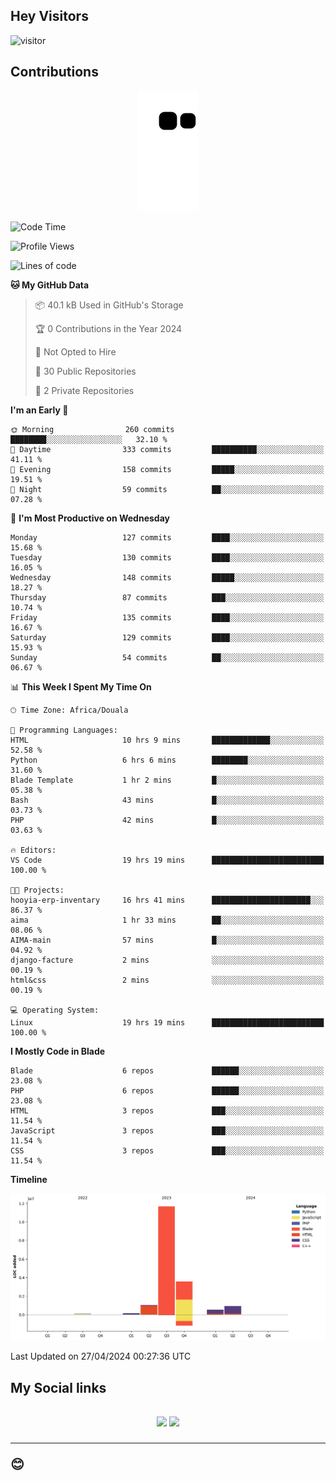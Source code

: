 ## Hey Visitors
![visitor](https://profile-counter.glitch.me/Fotsingboris/count.svg)

## Contributions
<p align="center">
  <img src="https://raw.githubusercontent.com/Fotsingboris/Fotsingboris/output/github-contribution-grid-snake.svg" />
</p>

<!--START_SECTION:waka-->
![Code Time](http://img.shields.io/badge/Code%20Time-968%20hrs%2041%20mins-blue)

![Profile Views](http://img.shields.io/badge/Profile%20Views-0-blue)

![Lines of code](https://img.shields.io/badge/From%20Hello%20World%20I%27ve%20Written-17.9%20million%20lines%20of%20code-blue)

**🐱 My GitHub Data** 

> 📦 40.1 kB Used in GitHub's Storage 
 > 
> 🏆 0 Contributions in the Year 2024
 > 
> 🚫 Not Opted to Hire
 > 
> 📜 30 Public Repositories 
 > 
> 🔑 2 Private Repositories 
 > 
**I'm an Early 🐤** 

```text
🌞 Morning                260 commits         ████████░░░░░░░░░░░░░░░░░   32.10 % 
🌆 Daytime                333 commits         ██████████░░░░░░░░░░░░░░░   41.11 % 
🌃 Evening                158 commits         █████░░░░░░░░░░░░░░░░░░░░   19.51 % 
🌙 Night                  59 commits          ██░░░░░░░░░░░░░░░░░░░░░░░   07.28 % 
```
📅 **I'm Most Productive on Wednesday** 

```text
Monday                   127 commits         ████░░░░░░░░░░░░░░░░░░░░░   15.68 % 
Tuesday                  130 commits         ████░░░░░░░░░░░░░░░░░░░░░   16.05 % 
Wednesday                148 commits         █████░░░░░░░░░░░░░░░░░░░░   18.27 % 
Thursday                 87 commits          ███░░░░░░░░░░░░░░░░░░░░░░   10.74 % 
Friday                   135 commits         ████░░░░░░░░░░░░░░░░░░░░░   16.67 % 
Saturday                 129 commits         ████░░░░░░░░░░░░░░░░░░░░░   15.93 % 
Sunday                   54 commits          ██░░░░░░░░░░░░░░░░░░░░░░░   06.67 % 
```


📊 **This Week I Spent My Time On** 

```text
🕑︎ Time Zone: Africa/Douala

💬 Programming Languages: 
HTML                     10 hrs 9 mins       █████████████░░░░░░░░░░░░   52.58 % 
Python                   6 hrs 6 mins        ████████░░░░░░░░░░░░░░░░░   31.60 % 
Blade Template           1 hr 2 mins         █░░░░░░░░░░░░░░░░░░░░░░░░   05.38 % 
Bash                     43 mins             █░░░░░░░░░░░░░░░░░░░░░░░░   03.73 % 
PHP                      42 mins             █░░░░░░░░░░░░░░░░░░░░░░░░   03.63 % 

🔥 Editors: 
VS Code                  19 hrs 19 mins      █████████████████████████   100.00 % 

🐱‍💻 Projects: 
hooyia-erp-inventary     16 hrs 41 mins      ██████████████████████░░░   86.37 % 
aima                     1 hr 33 mins        ██░░░░░░░░░░░░░░░░░░░░░░░   08.06 % 
AIMA-main                57 mins             █░░░░░░░░░░░░░░░░░░░░░░░░   04.92 % 
django-facture           2 mins              ░░░░░░░░░░░░░░░░░░░░░░░░░   00.19 % 
html&css                 2 mins              ░░░░░░░░░░░░░░░░░░░░░░░░░   00.19 % 

💻 Operating System: 
Linux                    19 hrs 19 mins      █████████████████████████   100.00 % 
```

**I Mostly Code in Blade** 

```text
Blade                    6 repos             ██████░░░░░░░░░░░░░░░░░░░   23.08 % 
PHP                      6 repos             ██████░░░░░░░░░░░░░░░░░░░   23.08 % 
HTML                     3 repos             ███░░░░░░░░░░░░░░░░░░░░░░   11.54 % 
JavaScript               3 repos             ███░░░░░░░░░░░░░░░░░░░░░░   11.54 % 
CSS                      3 repos             ███░░░░░░░░░░░░░░░░░░░░░░   11.54 % 
```



**Timeline**

![Lines of Code chart](https://raw.githubusercontent.com/Fotsingboris/Fotsingboris/main/assets/bar_graph.png)


 Last Updated on 27/04/2024 00:27:36 UTC
<!--END_SECTION:waka-->

<h2>My Social links <h2>
<p align="center">
   <a href="https://linkedin.com/in/Fotsingboris-Mathieu"><img src="https://img.shields.io/badge/linkedin-%230077B5.svg?style=for-the-badge&logo=linkedin&logoColor=white"></a>
   <a href="https://instagram.com/Fotsingboris"><img src="https://img.shields.io/badge/instagram-%23E4405F.svg?style=for-the-badge&logo=Instagram&logoColor=white"></a>
  </p>
<hr>
😊
